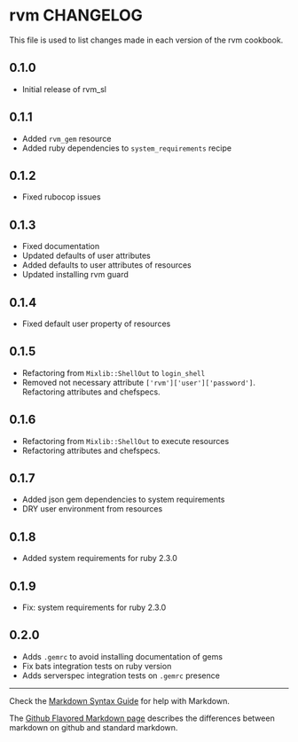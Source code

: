 rvm CHANGELOG
=============

This file is used to list changes made in each version of the rvm cookbook.

0.1.0
-----
- Initial release of rvm_sl

0.1.1
-----
- Added `rvm_gem` resource
- Added ruby dependencies to `system_requirements` recipe

0.1.2
-----
- Fixed rubocop issues

0.1.3
-----
- Fixed documentation
- Updated defaults of user attributes
- Added defaults to user attributes of resources
- Updated installing rvm guard

0.1.4
-----
- Fixed default user property of resources

0.1.5
-----
- Refactoring from `Mixlib::ShellOut` to `login_shell`
- Removed not necessary attribute `['rvm']['user']['password']`.
                          Refactoring attributes and chefspecs.

0.1.6
-----
- Refactoring from `Mixlib::ShellOut` to execute resources
- Refactoring attributes and chefspecs.

0.1.7
-----
- Added json gem dependencies to system requirements
- DRY user environment from resources

0.1.8
-----
- Added system requirements for ruby 2.3.0

0.1.9
-----
- Fix: system requirements for ruby 2.3.0

0.2.0
-----
- Adds `.gemrc` to avoid installing documentation of gems
- Fix bats integration tests on ruby version
- Adds serverspec integration tests on `.gemrc` presence

- - -
Check the [Markdown Syntax Guide](http://daringfireball.net/projects/markdown/syntax) for help with Markdown.

The [Github Flavored Markdown page](http://github.github.com/github-flavored-markdown/) describes the differences between markdown on github and standard markdown.
